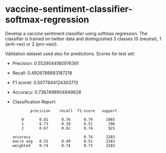 # vaccine-sentiment-classifier-softmax-regression

Develop a vaccine sentiment classifier using softmax regression.
The classifier is trained on twitter data and distinguished 3 classes (0 (neutral), 1 (anti-vax) or 2 (pro-vax)).

Validation dataset used also for predictions.
Scores for test set:

- Precision:
 0.5529044180976361
- Recall:
 0.4926789893187218
- F1 scoret:
 0.5077844124303713
- Accuracy:
 0.7367498904949628
 
 - Classification Report:


               precision    recall  f1-score   support

           0       0.81      0.76      0.79      1065
           1       0.73      0.39      0.51       296
           2       0.67      0.82      0.74       921

       accuracy                        0.74      2283
       macro avg   0.55      0.49      0.51      2283
       weighted    0.74      0.74      0.73      2283
